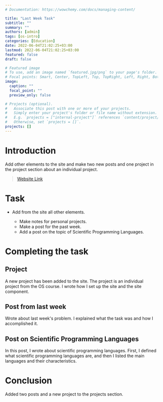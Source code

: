 ```yaml
---
# Documentation: https://wowchemy.com/docs/managing-content/

title: "Last Week Task"
subtitle: ""
summary: ""
authors: [admin]
tags: [os-intro]
categories: [Education]
date: 2022-06-04T21:02:25+03:00
lastmod: 2022-06-04T21:02:25+03:00
featured: false
draft: false

# Featured image
# To use, add an image named `featured.jpg/png` to your page's folder.
# Focal points: Smart, Center, TopLeft, Top, TopRight, Left, Right, BottomLeft, Bottom, BottomRight.
image:
  caption: ""
  focal_point: ""
  preview_only: false

# Projects (optional).
#   Associate this post with one or more of your projects.
#   Simply enter your project's folder or file name without extension.
#   E.g. `projects = ["internal-project"]` references `content/project/deep-learning/index.md`.
#   Otherwise, set `projects = []`.
projects: []
---
```


# Introduction

Add other elements to the site and make two new posts and one project in the project section about an individual project.

> [Website Link](https://maabedelhay.github.io)

# Task

- Add from the site all other elements.

    - Make notes for personal projects.
    - Make a post for the past week.
    - Add a post on the topic of Scientific Programming Languages.

# Completing the task

## Project
A new project has been added to the site. The project is an individual project from the OS course. I wrote how I set up the site and the site component.

## Post from last week
Wrote about last week's problem. I explained what the task was and how I accomplished it.

## Post on Scientific Programming Languages
In this post, I wrote about scientific programming languages. First, I defined what scientific programming languages ​​are, and then I listed the main languages ​​and their characteristics.

# Conclusion
Added two posts and a new project to the projects section.